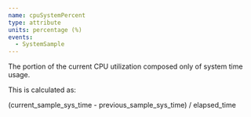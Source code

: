 ```yaml
---
name: cpuSystemPercent
type: attribute
units: percentage (%)
events:
  - SystemSample
---
```


The portion of the current CPU utilization composed only of system time usage.

This is calculated as:

(current\_sample\_sys\_time - previous\_sample\_sys\_time) / elapsed\_time